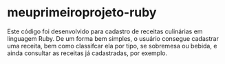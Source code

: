 # meuprimeiroprojeto-ruby
Este código foi desenvolvido para cadastro de receitas culinárias em linguagem Ruby. De um forma bem simples, o usuário consegue cadastrar uma receita, bem como classifcar ela por tipo, se sobremesa ou bebida, e ainda consultar as receitas já cadastradas, por exemplo.
